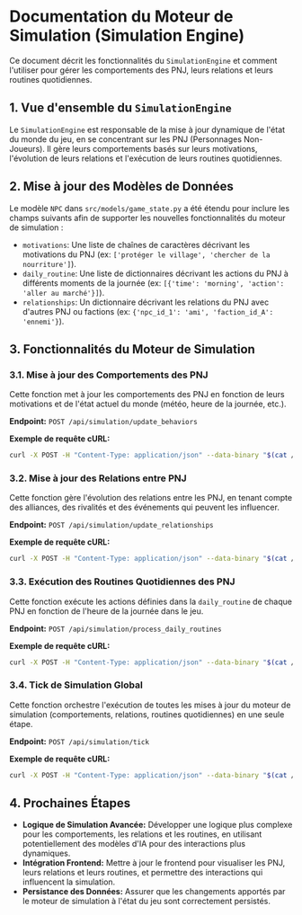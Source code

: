 # Documentation du Moteur de Simulation (Simulation Engine)

Ce document décrit les fonctionnalités du `SimulationEngine` et comment l'utiliser pour gérer les comportements des PNJ, leurs relations et leurs routines quotidiennes.

## 1. Vue d'ensemble du `SimulationEngine`

Le `SimulationEngine` est responsable de la mise à jour dynamique de l'état du monde du jeu, en se concentrant sur les PNJ (Personnages Non-Joueurs). Il gère leurs comportements basés sur leurs motivations, l'évolution de leurs relations et l'exécution de leurs routines quotidiennes.

## 2. Mise à jour des Modèles de Données

Le modèle `NPC` dans `src/models/game_state.py` a été étendu pour inclure les champs suivants afin de supporter les nouvelles fonctionnalités du moteur de simulation :

- `motivations`: Une liste de chaînes de caractères décrivant les motivations du PNJ (ex: `['protéger le village', 'chercher de la nourriture']`).
- `daily_routine`: Une liste de dictionnaires décrivant les actions du PNJ à différents moments de la journée (ex: `[{'time': 'morning', 'action': 'aller au marché'}]`).
- `relationships`: Un dictionnaire décrivant les relations du PNJ avec d'autres PNJ ou factions (ex: `{'npc_id_1': 'ami', 'faction_id_A': 'ennemi'}`).

## 3. Fonctionnalités du Moteur de Simulation

### 3.1. Mise à jour des Comportements des PNJ

Cette fonction met à jour les comportements des PNJ en fonction de leurs motivations et de l'état actuel du monde (météo, heure de la journée, etc.).

**Endpoint:** `POST /api/simulation/update_behaviors`

**Exemple de requête cURL:**

```bash
curl -X POST -H "Content-Type: application/json" --data-binary "$(cat /home/ubuntu/rpg-backend/src/wrapped_game_state.json)" https://<votre_url_backend>/api/simulation/update_behaviors
```

### 3.2. Mise à jour des Relations entre PNJ

Cette fonction gère l'évolution des relations entre les PNJ, en tenant compte des alliances, des rivalités et des événements qui peuvent les influencer.

**Endpoint:** `POST /api/simulation/update_relationships`

**Exemple de requête cURL:**

```bash
curl -X POST -H "Content-Type: application/json" --data-binary "$(cat /home/ubuntu/rpg-backend/src/wrapped_game_state.json)" https://<votre_url_backend>/api/simulation/update_relationships
```

### 3.3. Exécution des Routines Quotidiennes des PNJ

Cette fonction exécute les actions définies dans la `daily_routine` de chaque PNJ en fonction de l'heure de la journée dans le jeu.

**Endpoint:** `POST /api/simulation/process_daily_routines`

**Exemple de requête cURL:**

```bash
curl -X POST -H "Content-Type: application/json" --data-binary "$(cat /home/ubuntu/rpg-backend/src/wrapped_game_state.json)" https://<votre_url_backend>/api/simulation/process_daily_routines
```

### 3.4. Tick de Simulation Global

Cette fonction orchestre l'exécution de toutes les mises à jour du moteur de simulation (comportements, relations, routines quotidiennes) en une seule étape.

**Endpoint:** `POST /api/simulation/tick`

**Exemple de requête cURL:**

```bash
curl -X POST -H "Content-Type: application/json" --data-binary "$(cat /home/ubuntu/rpg-backend/src/wrapped_game_state.json)" https://<votre_url_backend>/api/simulation/tick
```

## 4. Prochaines Étapes

*   **Logique de Simulation Avancée:** Développer une logique plus complexe pour les comportements, les relations et les routines, en utilisant potentiellement des modèles d'IA pour des interactions plus dynamiques.
*   **Intégration Frontend:** Mettre à jour le frontend pour visualiser les PNJ, leurs relations et leurs routines, et permettre des interactions qui influencent la simulation.
*   **Persistance des Données:** Assurer que les changements apportés par le moteur de simulation à l'état du jeu sont correctement persistés.


